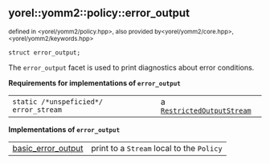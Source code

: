
## yorel::yomm2::policy::**error_output**
<sub>defined in <yorel/yomm2/policy.hpp>, also provided by<yorel/yomm2/core.hpp>, <yorel/yomm2/keywords.hpp></sub>

    struct error_output;

The `error_output` facet is used to print diagnostics about error conditions.

**Requirements for implementations of `error_output`**

|                                       |                              |
| ------------------------------------- | ---------------------------- |
| `static /*unspeficied*/ error_stream` | a [`RestrictedOutputStream`](/yomm2/reference/RestrictedOutputStream.html) |

**Implementations of `error_output`**

|                             |                                           |
| --------------------------- | ----------------------------------------- |
| [basic_error_output](/yomm2/reference/policy-basic_error_output.html) | print to a `Stream` local to the `Policy` |
